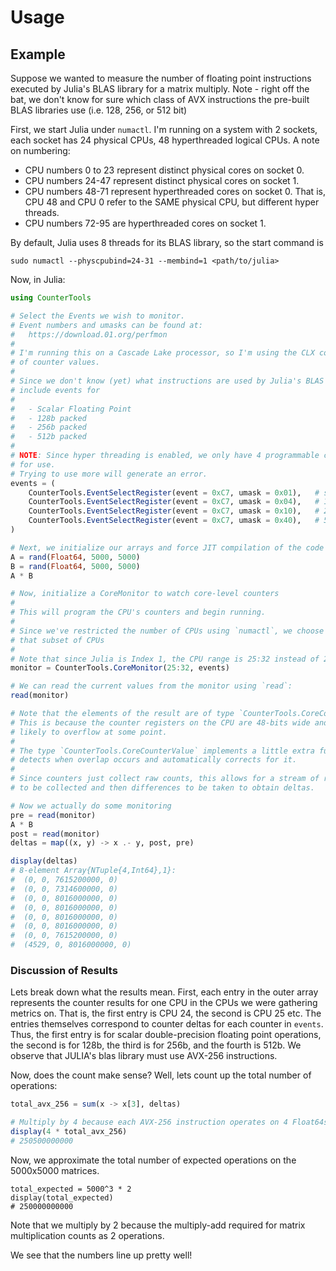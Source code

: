 # Usage

## Example

Suppose we wanted to measure the number of floating point instructions executed by Julia's BLAS library for a matrix multiply.
Note - right off the bat, we don't know for sure which class of AVX instructions the pre-built BLAS libraries use (i.e. 128, 256, or 512 bit)

First, we start Julia under `numactl`.
I'm running on a system with 2 sockets, each socket has 24 physical CPUs, 48 hyperthreaded logical CPUs.
A note on numbering:
* CPU numbers 0 to 23 represent distinct physical cores on socket 0.
* CPU numbers 24-47 represent distinct physical cores on socket 1.
* CPU numbers 48-71 represent hyperthreaded cores on socket 0.
    That is, CPU 48 and CPU 0 refer to the SAME physical CPU, but different hyper threads.
* CPU numbers 72-95 are hyperthreaded cores on socket 1.

By default, Julia uses 8 threads for its BLAS library, so the start command is
```
sudo numactl --physcpubind=24-31 --membind=1 <path/to/julia>
```
Now, in Julia:
```julia
using CounterTools

# Select the Events we wish to monitor.
# Event numbers and umasks can be found at:
#   https://download.01.org/perfmon
#
# I'm running this on a Cascade Lake processor, so I'm using the CLX collection
# of counter values.
#
# Since we don't know (yet) what instructions are used by Julia's BLAS library, we
# include events for
#
#   - Scalar Floating Point
#   - 128b packed
#   - 256b packed
#   - 512b packed
#
# NOTE: Since hyper threading is enabled, we only have 4 programmable counters available
# for use.
# Trying to use more will generate an error.
events = (
    CounterTools.EventSelectRegister(event = 0xC7, umask = 0x01),   # scalar
    CounterTools.EventSelectRegister(event = 0xC7, umask = 0x04),   # 128b
    CounterTools.EventSelectRegister(event = 0xC7, umask = 0x10),   # 256b
    CounterTools.EventSelectRegister(event = 0xC7, umask = 0x40),   # 512b
)

# Next, we initialize our arrays and force JIT compilation of the code
A = rand(Float64, 5000, 5000)
B = rand(Float64, 5000, 5000)
A * B

# Now, initialize a CoreMonitor to watch core-level counters
#
# This will program the CPU's counters and begin running.
#
# Since we've restricted the number of CPUs using `numactl`, we choose to only monitor
# that subset of CPUs
#
# Note that since Julia is Index 1, the CPU range is 25:32 instead of 24:31.
monitor = CounterTools.CoreMonitor(25:32, events)

# We can read the current values from the monitor using `read`:
read(monitor)

# Note that the elements of the result are of type `CounterTools.CoreCounterValue`
# This is because the counter registers on the CPU are 48-bits wide and thus are
# likely to overflow at some point.
#
# The type `CounterTools.CoreCounterValue` implements a little extra functionality that
# detects when overlap occurs and automatically corrects for it.
#
# Since counters just collect raw counts, this allows for a stream of raw counter values
# to be collected and then differences to be taken to obtain deltas.

# Now we actually do some monitoring
pre = read(monitor)
A * B
post = read(monitor)
deltas = map((x, y) -> x .- y, post, pre)

display(deltas)
# 8-element Array{NTuple{4,Int64},1}:
#  (0, 0, 7615200000, 0)
#  (0, 0, 7314600000, 0)
#  (0, 0, 8016000000, 0)
#  (0, 0, 8016000000, 0)
#  (0, 0, 8016000000, 0)
#  (0, 0, 8016000000, 0)
#  (0, 0, 7615200000, 0)
#  (4529, 0, 8016000000, 0)
```

### Discussion of Results

Lets break down what the results mean.
First, each entry in the outer array represents the counter results for one CPU in the CPUs we were gathering metrics on.
That is, the first entry is CPU 24, the second is CPU 25 etc.
The entries themselves correspond to counter deltas for each counter in `events`.
Thus, the first entry is for scalar double-precision floating point operations, the second is for 128b, the third is for 256b, and the fourth is 512b.
We observe that JULIA's blas library must use AVX-256 instructions.

Now, does the count make sense?
Well, lets count up the total number of operations:
```julia
total_avx_256 = sum(x -> x[3], deltas)

# Multiply by 4 because each AVX-256 instruction operates on 4 Float64s.
display(4 * total_avx_256)
# 250500000000
```

Now, we approximate the total number of expected operations on the 5000x5000 matrices.
```
total_expected = 5000^3 * 2
display(total_expected)
# 250000000000
```
Note that we multiply by 2 because the multiply-add required for matrix multiplication counts
as 2 operations.

We see that the numbers line up pretty well!

